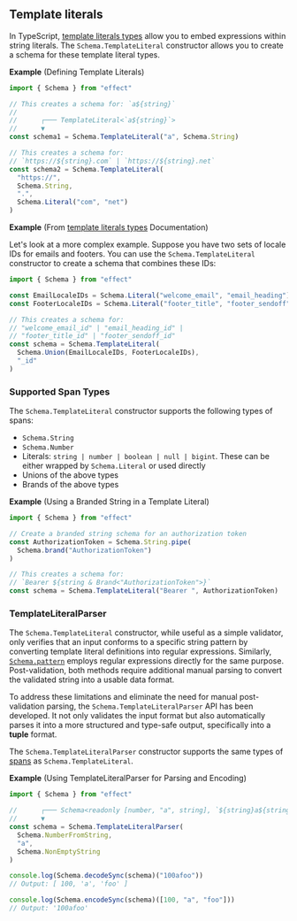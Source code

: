 ## Template literals

In TypeScript, [template literals types](https://www.typescriptlang.org/docs/handbook/2/template-literal-types.html) allow you to embed expressions within string literals.
The `Schema.TemplateLiteral` constructor allows you to create a schema for these template literal types.

**Example** (Defining Template Literals)

```ts twoslash
import { Schema } from "effect"

// This creates a schema for: `a${string}`
//
//      ┌─── TemplateLiteral<`a${string}`>
//      ▼
const schema1 = Schema.TemplateLiteral("a", Schema.String)

// This creates a schema for:
// `https://${string}.com` | `https://${string}.net`
const schema2 = Schema.TemplateLiteral(
  "https://",
  Schema.String,
  ".",
  Schema.Literal("com", "net")
)
```

**Example** (From [template literals types](https://www.typescriptlang.org/docs/handbook/2/template-literal-types.html) Documentation)

Let's look at a more complex example. Suppose you have two sets of locale IDs for emails and footers.
You can use the `Schema.TemplateLiteral` constructor to create a schema that combines these IDs:

```ts twoslash
import { Schema } from "effect"

const EmailLocaleIDs = Schema.Literal("welcome_email", "email_heading")
const FooterLocaleIDs = Schema.Literal("footer_title", "footer_sendoff")

// This creates a schema for:
// "welcome_email_id" | "email_heading_id" |
// "footer_title_id" | "footer_sendoff_id"
const schema = Schema.TemplateLiteral(
  Schema.Union(EmailLocaleIDs, FooterLocaleIDs),
  "_id"
)
```

### Supported Span Types

The `Schema.TemplateLiteral` constructor supports the following types of spans:

- `Schema.String`
- `Schema.Number`
- Literals: `string | number | boolean | null | bigint`. These can be either wrapped by `Schema.Literal` or used directly
- Unions of the above types
- Brands of the above types

**Example** (Using a Branded String in a Template Literal)

```ts twoslash
import { Schema } from "effect"

// Create a branded string schema for an authorization token
const AuthorizationToken = Schema.String.pipe(
  Schema.brand("AuthorizationToken")
)

// This creates a schema for:
// `Bearer ${string & Brand<"AuthorizationToken">}`
const schema = Schema.TemplateLiteral("Bearer ", AuthorizationToken)
```

### TemplateLiteralParser

The `Schema.TemplateLiteral` constructor, while useful as a simple validator, only verifies that an input conforms to a specific string pattern by converting template literal definitions into regular expressions. Similarly, [`Schema.pattern`](/docs/schema/filters/#string-filters) employs regular expressions directly for the same purpose. Post-validation, both methods require additional manual parsing to convert the validated string into a usable data format.

To address these limitations and eliminate the need for manual post-validation parsing, the `Schema.TemplateLiteralParser` API has been developed. It not only validates the input format but also automatically parses it into a more structured and type-safe output, specifically into a **tuple** format.

The `Schema.TemplateLiteralParser` constructor supports the same types of [spans](#supported-span-types) as `Schema.TemplateLiteral`.

**Example** (Using TemplateLiteralParser for Parsing and Encoding)

```ts twoslash
import { Schema } from "effect"

//      ┌─── Schema<readonly [number, "a", string], `${string}a${string}`>
//      ▼
const schema = Schema.TemplateLiteralParser(
  Schema.NumberFromString,
  "a",
  Schema.NonEmptyString
)

console.log(Schema.decodeSync(schema)("100afoo"))
// Output: [ 100, 'a', 'foo' ]

console.log(Schema.encodeSync(schema)([100, "a", "foo"]))
// Output: '100afoo'
```
